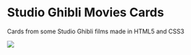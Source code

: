 # Studio Ghibli Movies Cards
 Cards from some Studio Ghibli films made in HTML5 and CSS3
 
 <img src="https://i.pinimg.com/originals/13/e4/20/13e4207b831b56dc361baeb4a0fe1d25.png">
